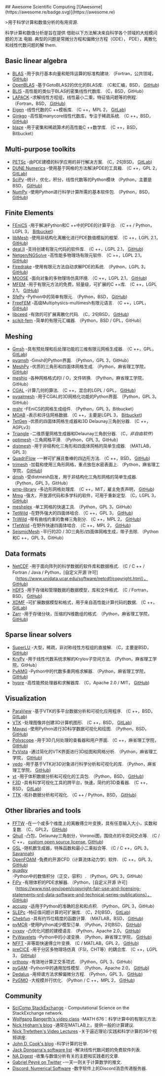 <div class="github-widget" data-repo="nschloe/awesome-scientific-computing"></div>
<script async src="https://pagead2.googlesyndication.com/pagead/js/adsbygoogle.js"></script><ins class="adsbygoogle" style="display:block" data-ad-client="ca-pub-6890694312814945" data-ad-slot="5473692530" data-ad-format="auto"  data-full-width-responsive="true"></ins><script>(adsbygoogle = window.adsbygoogle || []).push({});</script>
## Awesome Scientific Computing [![Awesome](https://awesome.re/badge.svg)](https://awesome.re)



&gt;用于科学计算和数值分析的有用资源.

科学计算和数值分析是旨在提供
借助以下方法解决来自科学各个领域的大规模问题的方法
电脑. 典型的问题是常微分方程和偏微分方程（ODE），
PDE），离散化和线性代数问题的解
them.





## Basic linear algebra

- [BLAS](https://www.netlib.org/blas/) -用于执行基本向量和矩阵运算的标准构建块.
  （Fortran，公共领域， [GitHub](https://github.com/Reference-LAPACK/lapack/tree/master/BLAS))
- [OpenBLAS](https://www.openblas.net) -基于GotoBLAS2的优化的BLAS库.
  （C和汇编，BSD， [GitHub](https://github.com/xianyi/OpenBLAS))
- [BLIS](https://github.com/flame/blis) -高性能的类似于BLAS的密集线性代数库.
  （C，BSD，GitHub）
- [LAPACK](https://www.netlib.org/lapack/) -求解线性方程组，线性最小二乘，特征值问题等的例程.
  （Fortran，BSD， [GitHub](https://github.com/Reference-LAPACK/lapack))
- [Eigen](https://eigen.tuxfamily.org/index.php?title=Main_Page) -线性代数的C ++模板库.
  （C ++，MPL 2， [GitLab](https://gitlab.com/libeigen/eigen))
- [Ginkgo](https://ginkgo-project.github.io/) -高性能manycore线性代数库，专注于稀疏系统.
  （C ++，BSD， [GitHub](https://github.com/ginkgo-project/ginkgo))
- [blaze](https://bitbucket.org/blaze-lib/blaze) -用于密集和稀疏算术的高性能C ++数学库.
  （C ++，BSD，Bitbucket）


## Multi-purpose toolkits

- [PETSc](https://www.mcs.anl.gov/petsc/) -由PDE建模的科学应用的并行解决方案.
  （C，2句BSD， [GitLab](https://gitlab.com/petsc/petsc))
- [DUNE Numerics](https://www.dune-project.org) -使用基于网格的方法解决PDE的工具箱.
  （C ++，GPL 2， [GitLab](https://gitlab.dune-project.org/core/))
- [SciPy](https://www.scipy.org) -统计，优化，积分，线性代数等的Python模块
  （Python，主要是BSD， [GitHub](https://github.com/scipy/scipy/))
- [NumPy](https://numpy.org/) -使用Python进行科学计算所需的基本软件包.
  （Python，BSD， [GitHub](https://github.com/numpy/numpy))


## Finite Elements

- [FEniCS](https://fenicsproject.org) -用于解决Python和C ++中的PDE的计算平台.
  （C ++ / Python，LGPL 3， [Bitbucket](https://bitbucket.org/fenics-project/))
- [libMesh](https://libmesh.github.io) -使用非结构化离散化进行PDE数值模拟的框架.
  （C ++，LGPL 2.1， [GitHub](https://github.com/libMesh/libmesh))
- [deal.II](https://dealii.org) -支持创建有限元代码的软件库.
  （C ++，LGPL 2.1， [GitHub](https://github.com/dealii/dealii))
- [Netgen/NGSolve](https://ngsolve.org) -高性能多物理场有限元软件.
  （C ++，LGPL 2.1， [GitHub](https://github.com/NGSolve/netgen))
- [Firedrake](https://www.firedrakeproject.org) -使用有限元方法自动求解PDE的系统.
  （Python，LGPL 3， [GitHub](https://github.com/firedrakeproject/firedrake))
- [MOOSE](https://mooseframework.inl.gov/) -面向对象的多物理场仿真环境.
  （C ++，LGPL 2.1， [GitHub](https://github.com/idaholab/moose))
- [MFEM](https://mfem.org) -用于有限元方法的免费，轻量级，可扩展的C ++库.
  （C ++，LGPL 2.1， [GitHub](https://github.com/mfem/mfem))
- [SfePy](https://sfepy.org) -Python中的简单有限元.
  （Python，BSD， [GitHub](https://github.com/sfepy/sfepy))
- [FreeFEM](https://freefem.org) -高级Multiphysics-multimesh有限元语言.
  （C ++，LGPL， [GitHub](https://github.com/FreeFem))
- [libceed](https://libceed.readthedocs.io/en/latest/index.html) -有效的可扩展离散化代码.
  （C，2句BSD， [GitHub](https://github.com/CEED/libCEED))
- [scikit-fem](https://github.com/kinnala/scikit-fem) -简单的有限元汇编器.
  （Python，BSD / GPL，GitHub）

## Meshing

- [Gmsh](https://gmsh.info) -具有预处理和后处理功能的三维有限元网格生成器.
  （C ++，GPL， [GitLab](https://gitlab.onelab.info/gmsh/gmsh))
- [pygmsh](https://github.com/nschloe/pygmsh) -Gmsh的Python界面.
  （Python，GPL 3，GitHub）
- [MeshPy](https://mathema.tician.de/software/meshpy/) -优质的三角形和四面体网格生成.
  （Python，麻省理工学院， [GitHub](https://github.com/inducer/meshpy))
- [meshio](https://github.com/nschloe/meshio) -各种网格格式的I / O，文件转换.
  （Python，麻省理工学院，GitHub）
- [CGAL](https://www.cgal.org) -计算几何的算法.
  （C ++，混合的LGPL / GPL， [GitHub](https://github.com/CGAL/cgal))
- [pygalmesh](https://github.com/nschloe/pygalmesh) -用于CGAL的3D网格化功能的Python界面.
  （Python，GPL 3，GitHub）
- [mshr](https://bitbucket.org/fenics-project/mshr/) -FEniCS的网格生成组件.
  （Python，GPL 3，Bitbucket）
- [MOAB](https://sigma.mcs.anl.gov/moab-library/) -表示和评估网格数据.
  （C ++，主要是LGPL 3， [Bitbucket](https://bitbucket.org/fathomteam/moab/))
- [TetGen](https://www.wias-berlin.de/software/index.jsp?id=TetGen) -优质的四面体网格生成器和3D Delaunay三角剖分器.
  （C ++，AGPLv3）
- [Triangle](https://www.cs.cmu.edu/~quake/triangle.html) -二维质量网格生成器和Delaunay三角剖分器.
  （C，*非自由软件*）
- [optimesh](https://github.com/nschloe/optimesh) -三角网格平滑.
  （Python，GPL 3，GitHub）
- [distmesh](http://persson.berkeley.edu/distmesh/) -用于非结构化三角形和四面体网格的简单生成器.
  （MATLAB，GPL 3）
- [QuadriFlow](https://stanford.edu/~jingweih/papers/quadriflow/) -一种可扩展且鲁棒的四边形方法.
  （C ++，BSD， [GitHub](https://github.com/hjwdzh/QuadriFlow))
- [trimesh](https://trimsh.org/) -加载和使用三角形网格，重点放在水密表面上.
  （Python，麻省理工学院， [GitHub](https://github.com/mikedh/trimesh))
- [dmsh](https://github.com/nschloe/dmsh) -受distmesh启发，用于非结构化三角形网格的简单生成器.
  （Python，GPL 3，GitHub）
- [pmp-library](https://www.pmp-library.org/) -多边形网格处理库.
  （C ++，MIT，雇主免责声明， [GitHub](https://github.com/pmp-library/pmp-library/))
- [Mmg](https://www.mmgtools.org/) -强大，开放源代码和多学科的软件，可用于重新定型.
  （C，LGPL 3， [GitHub](https://github.com/MmgTools/mmg))
- [meshplex](https://github.com/nschloe/meshplex)  -单工网格的快速工具.  （Python，GPL 3，GitHub）
- [TetWild](https://cs.nyu.edu/~yixinhu/tetwild.pdf) -在野外强大的四面体啮合.
  （C ++，GPL 3， [GitHub](https://github.com/Yixin-Hu/TetWild))
- [TriWild](https://cims.nyu.edu/gcl/papers/2019-TriWild.pdf) -带有曲线约束的鲁棒三角剖分.
  （C ++，MPL 2， [GitHub](https://github.com/wildmeshing/TriWild))
- [fTetWild](https://arxiv.org/abs/1908.03581) -在野外快速四面体啮合.
  （C ++，MPL 2， [GitHub](https://github.com/wildmeshing/fTetWild))
- [SeismicMesh](https://github.com/krober10nd/SeismicMesh) -平行的2D / 3D三角形/四面体网格生成，带子去除.
   （Python和C ++，GPL 3，GitHub）

## Data formats

- [NetCDF](https://www.unidata.ucar.edu/software/netcdf/) -用于面向阵列的科学数据的软件库和数据格式.
  （C / C ++ / Fortran / Java / Python，[自定义开源
  许可]（https://www.unidata.ucar.edu/software/netcdf/copyright.html），
  [GitHub](https://github.com/Unidata/netcdf-c/))
- [HDF5](https://support.hdfgroup.org/HDF5/) -用于存储和管理数据的数据模型，库和文件格式.
  （C / Fortran，BSD， [GitHub](https://github.com/HDFGroup/hdf5))
- [XDMF](https://www.xdmf.org/index.php/Main_Page) -可扩展数据模型和格式，用于来自高性能计算代码的数据.
  （C ++， [GitLab](https://gitlab.kitware.com/xdmf/xdmf))
- [Zarr](https://zarr.readthedocs.io/en/stable/) -用于存储分块，压缩的N维数组的格式.
  （Python，麻省理工学院， [GitHub](https://github.com/zarr-developers/zarr-python))

## Sparse linear solvers

- [SuperLU](https://portal.nersc.gov/project/sparse/superlu/) -大型，稀疏，非对称线性方程组的直接解.
  （C，主要是BSD， [GitHub](https://github.com/xiaoyeli/superlu))
- [KryPy](https://github.com/andrenarchy/krypy) -用于线性代数系统求解的Krylov子空间方法.
  （Python，麻省理工学院，GitHub）
- [PyAMG](https://pyamg.github.io) -Python中的代数多重网格求解器.
  （Python，麻省理工学院， [GitHub](https://github.com/pyamg/pyamg))
- [hypre](https://computing.llnl.gov/projects/hypre-scalable-linear-solvers-multigrid-methods) -高性能预处理器和求解器库.
  （C，Apache 2.0 / MIT， [GitHub](https://github.com/hypre-space/hypre))

## Visualization

- [ParaView](https://www.paraview.org) -基于VTK的多平台数据分析和可视化应用程序.
  （C ++，BSD， [GitLab](https://gitlab.kitware.com/paraview/paraview))
- [VTK](https://vtk.org/) -处理图像并创建3D计算机图形.
  （C ++，BSD， [GitLab](https://gitlab.kitware.com/vtk/vtk))
- [Mayavi](https://docs.enthought.com/mayavi/mayavi/) -使用Python进行3D科学数据可视化和绘图.
  （Python，BSD， [GitHub](https://github.com/enthought/mayavi))
- [Polyscope](https://polyscope.run/) -用于3D几何处理的查看器和用户界面.
  （C ++，麻省理工学院， [GitHub](https://github.com/nmwsharp/polyscope))
- [PyVista](https://docs.pyvista.org/) -通过简化的VTK界面进行3D绘图和网格分析.
  （Python，麻省理工学院， [GitHub](https://github.com/pyvista/pyvista))
- [vedo](https://vedo.embl.es) -用于基于VTK对3D对象进行科学分析和可视化的库.
  （Python，麻省理工学院， [GitHub](https://github.com/marcomusy/vedo))
- [yt](https://yt-project.org/) -用于体积数据分析和可视化的工具包.
  （Python，BSD， [GitHub](https://github.com/yt-project/yt))
- [F3D](https://kitware.github.io/F3D/) -具有科学可视化工具的跨平台，快速，简约的3D查看器.
  （C ++，BSD， [GitLab](https://gitlab.kitware.com/f3d/f3d))
- [TTK](https://topology-tool-kit.github.io/) -拓扑数据分析和可视化.
  （C ++ / Python，BSD， [GitHub](https://github.com/topology-tool-kit/ttk))

## Other libraries and tools

- [FFTW](http://www.fftw.org) -在一个或多个维度上的离散傅立叶变换，具有任意输入大小，实数和复数.
  （C，GPL2， [GitHub](https://github.com/FFTW/fftw3))
- [Qhull](http://www.qhull.org) -凸包，Delaunay三角剖分，Voronoi图，围绕点的半空间交点等.
  （C / C ++， [custom open source license](http://www.qhull.org/COPYING.txt),
  [GitHub](https://github.com/qhull/qhull/))
- [GSL](https://www.gnu.org/software/gsl/) -随机数生成器，特殊函数和最小二乘拟合等.
  （C / C ++，GPL 3， [Savannah](https://savannah.gnu.org/projects/gsl))
- [OpenFOAM](https://www.openfoam.com) -免费的开源CFD（计算流体动力学）软件.
  （C ++，GPL 3， [GitHub](https://github.com/OpenFOAM/OpenFOAM-dev))
- [quadpy](https://github.com/nschloe/quadpy) -Python中的数值积分（正交，容积）.
  （Python，GPL 3，GitHub）
- [FiPy](https://www.ctcms.nist.gov/fipy/) -有限体积的PDE求解器.
  （Python，[自定义开源
  许可]（https://www.nist.gov/open/copyright-fair-use-and-licensing-statements-srd-data-software-and-technical-series-publications），
  [GitHub](https://github.com/usnistgov/fipy))
- [accupy](https://github.com/nschloe/accupy) -适用于Python的准确的总和和点积.
  （Python，GPL 3，GitHub）
- [SLEPc](https://slepc.upv.es) -特征值问题计算的可扩展库.
  （C，2句BSD， [GitLab](https://gitlab.com/slepc/slepc))
- [Chebfun](https://www.chebfun.org/) -具有约15位精度的函数计算.
  （MATLAB，BSD， [GitHub](https://github.com/chebfun/chebfun))
- [pyMOR](https://pymor.org/) -使用Python减少模型订单.
  （Python，2句BSD， [GitHub](https://github.com/pymor/pymor/))
- [cvxpy](https://www.cvxpy.org/) -凸优化问题的建模语言.
  （Python，Apache 2.0， [GitHub](https://github.com/cvxpy/cvxpy))
- [PyWavelets](https://pywavelets.readthedocs.io/en/latest/) -Python中的小波变换.
  （Python，麻省理工学院， [GitHub](https://github.com/PyWavelets/pywt))
- [NFFT](https://www-user.tu-chemnitz.de/~potts/nfft/) -非等距快速傅立叶变换.
  （C / MATLAB，GPL 2， [GitHub](https://github.com/NFFT/nfft))
- [preCICE](https://precice.org/) -用于分区多物理场仿真（FSI，CHT等）的耦合库.
  （C ++，LGPL 3， [GitHub](https://github.com/precice/))
- [orthopy](https://github.com/nschloe/orthopy) -有效地计算正交多项式.
  （Python，GPL 3，GitHub）
- [pyGAM](https://pygam.readthedocs.io/en/latest/) -Python中的通用加性模型.
  （Python，Apache 2.0， [GitHub](https://github.com/dswah/pyGAM))
- [Dedalus](https://dedalus-project.org/) -用频谱方法求解偏微分方程.
  （Python，GPL 3， [GitHub](https://github.com/DedalusProject/dedalus))
- [PyGMO](https://esa.github.io/pygmo/) -大规模并行优化.
  （Python / C ++，MPL 2， [GitHub](https://github.com/esa/pygmo2))

## Community

- [SciComp StackExchange](https://scicomp.stackexchange.com/) - Computational Science on the StackExchange network.
- [Wolfgang Bangerth's video class](https://www.math.colostate.edu/~bangerth/videos.html) -MATH 676：科学计算中的有限元方法.
- [Nick Higham's blog](https://nhigham.com/) -通常在MATLAB上，提供一般的计算建议.
- [Nick Trefethen's Video Lectures](https://people.maths.ox.ac.uk/trefethen/videos.html) -关于逼近理论/实践和科学计算的36个视频讲座.
- [John D. Cook's blog](https://www.johndcook.com/blog/) -科学计算的壮举.
- [Jack Dongarra's software list](https://www.netlib.org/utk/people/JackDongarra/la-sw.html) -解决线性代数问题的免费软件列表.
- [NA Digest](https://www.netlib.org/na-digest-html/) -收集与数值分析有关的主题和实践者的文章.
- [Gabriel Peyré on Twitter](https://twitter.com/gabrielpeyre) -一天一则关于计算数学的推文.
- [Discord: Numerical Software](https://discord.com/invite/hnTJ5MRX2Y) -数字软件上的Discord消息传递服务器.
